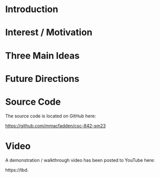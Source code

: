 # Introduction


# Interest / Motivation

# Three Main Ideas

# Future Directions

# Source Code
The source code is located on GitHub here:

https://github.com/mmacfadden/csc-842-sm23


# Video
A demonstration / walkthrough video has been posted to YouTube here:

https://tbd.